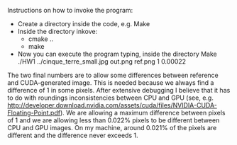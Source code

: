 Instructions on how to invoke the program:
- Create a directory inside the code, e.g. Make
- Inside the directory inkove: 
	- cmake ..
	- make
- Now you can execute the program typing, inside the directory Make
 ./HW1 ../cinque_terre_small.jpg out.png ref.png  1  0.00022

The two final numbers are to allow some differences between reference and CUDA-generated image. This is needed because we always find a difference of 1 in some pixels.
After extensive debugging I believe that it has to do with roundings inconsistencies between CPU and GPU (see, e.g. http://developer.download.nvidia.com/assets/cuda/files/NVIDIA-CUDA-Floating-Point.pdf). We are allowing a maximum difference between pixels of 1 and we are allowing less than 0.022% pixels to be different between CPU and GPU images. On my machine, around 0.021% of the pixels are different and the difference never exceeds 1.
